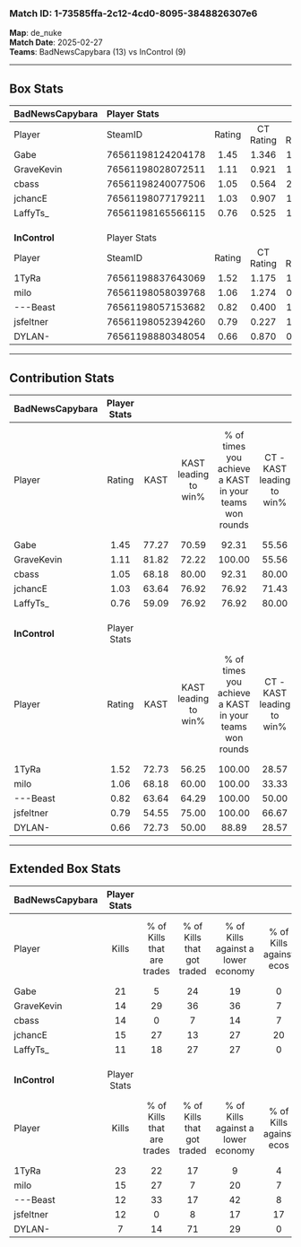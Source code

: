 ### Match ID: 1-73585ffa-2c12-4cd0-8095-3848826307e6  
**Map**: de_nuke  
**Match Date**: 2025-02-27  
**Teams**: BadNewsCapybara (13) vs InControl (9)  

---  

## Box Stats  

| **BadNewsCapybara** | Player Stats      |        |           |          |       |       |       |         |        |      |     |
| :- | :- | :-: | :-: | :-: | :-: | :-: | :-: | :-: | :-: | :-: | :-: |
| Player              | SteamID           | Rating | CT Rating | T Rating | KAST  |  ADR  | Kills | Assists | Deaths | K/D  | HS% |
| Gabe                | 76561198124204178 |  1.45  |   1.346   |  1.687   | 77.27 | 89.8  |  21   |    1    |   12   | 1.75 | 61  |
| GraveKevin          | 76561198028072511 |  1.11  |   0.921   |  1.443   | 81.82 | 63.0  |  14   |    3    |   13   | 1.08 | 57  |
| cbass               | 76561198240077506 |  1.05  |   0.564   |  2.049   | 68.18 | 97.1  |  14   |    9    |   17   | 0.82 | 35  |
| jchancE             | 76561198077179211 |  1.03  |   0.907   |  1.108   | 63.64 | 60.3  |  15   |    3    |   12   | 1.25 | 33  |
| LaffyTs_            | 76561198165566115 |  0.76  |   0.525   |  1.259   | 59.09 | 64.0  |  11   |    4    |   16   | 0.69 | 27  |
|                     |                   |        |           |          |       |       |       |         |        |      |     |
|                     |                   |        |           |          |       |       |       |         |        |      |     |
|                     |                   |        |           |          |       |       |       |         |        |      |     |
| **InControl**       | Player Stats      |        |           |          |       |       |       |         |        |      |     |
| Player              | SteamID           | Rating | CT Rating | T Rating | KAST  |  ADR  | Kills | Assists | Deaths | K/D  | HS% |
| 1TyRa               | 76561198837643069 |  1.52  |   1.175   |  1.855   | 72.73 | 107.0 |  23   |    5    |   14   | 1.64 | 60  |
| milo                | 76561198058039768 |  1.06  |   1.274   |  0.977   | 68.18 | 65.4  |  15   |    4    |   13   | 1.15 | 13  |
| ---Beast            | 76561198057153682 |  0.82  |   0.400   |  1.343   | 63.64 | 63.9  |  12   |    6    |   17   | 0.71 | 33  |
| jsfeltner           | 76561198052394260 |  0.79  |   0.227   |  1.350   | 54.55 | 66.9  |  12   |    2    |   15   | 0.80 | 41  |
| DYLAN-              | 76561198880348054 |  0.66  |   0.870   |  0.751   | 72.73 | 54.9  |   7   |    6    |   17   | 0.41 | 57  |
---  

## Contribution Stats  

| **BadNewsCapybara** | Player Stats |       |                      |                                                        |                           |                                                             |                          |                                                            |
| :- | :-: | :-: | :-: | :-: | :-: | :-: | :-: | :-: |
| Player              |    Rating    | KAST  | KAST leading to win% | % of times you achieve a KAST in your teams won rounds | CT - KAST leading to win% | CT - % of times you achieve a KAST in your teams won rounds | T - KAST leading to win% | T - % of times you achieve a KAST in your teams won rounds |
| Gabe                |     1.45     | 77.27 |        70.59         |                         92.31                          |           55.56           |                           100.00                            |          87.50           |                           87.50                            |
| GraveKevin          |     1.11     | 81.82 |        72.22         |                         100.00                         |           55.56           |                           100.00                            |          88.89           |                           100.00                           |
| cbass               |     1.05     | 68.18 |        80.00         |                         92.31                          |           80.00           |                            80.00                            |          80.00           |                           100.00                           |
| jchancE             |     1.03     | 63.64 |        76.92         |                         76.92                          |           71.43           |                           100.00                            |          83.33           |                           62.50                            |
| LaffyTs_            |     0.76     | 59.09 |        76.92         |                         76.92                          |           80.00           |                            80.00                            |          75.00           |                           75.00                            |
|                     |              |       |                      |                                                        |                           |                                                             |                          |                                                            |
|                     |              |       |                      |                                                        |                           |                                                             |                          |                                                            |
|                     |              |       |                      |                                                        |                           |                                                             |                          |                                                            |
| **InControl**       | Player Stats |       |                      |                                                        |                           |                                                             |                          |                                                            |
| Player              |    Rating    | KAST  | KAST leading to win% | % of times you achieve a KAST in your teams won rounds | CT - KAST leading to win% | CT - % of times you achieve a KAST in your teams won rounds | T - KAST leading to win% | T - % of times you achieve a KAST in your teams won rounds |
| 1TyRa               |     1.52     | 72.73 |        56.25         |                         100.00                         |           28.57           |                           100.00                            |          77.78           |                           100.00                           |
| milo                |     1.06     | 68.18 |        60.00         |                         100.00                         |           33.33           |                           100.00                            |          77.78           |                           100.00                           |
| ---Beast            |     0.82     | 63.64 |        64.29         |                         100.00                         |           50.00           |                           100.00                            |          70.00           |                           100.00                           |
| jsfeltner           |     0.79     | 54.55 |        75.00         |                         100.00                         |           66.67           |                           100.00                            |          77.78           |                           100.00                           |
| DYLAN-              |     0.66     | 72.73 |        50.00         |                         88.89                          |           28.57           |                           100.00                            |          66.67           |                           85.71                            |
---  

## Extended Box Stats  

| **BadNewsCapybara** | Player Stats |                            |                            |                                    |                         |                              |                                 |        |                             |                                     |                          |                               |                            |
| :- | :-: | :-: | :-: | :-: | :-: | :-: | :-: | :-: | :-: | :-: | :-: | :-: | :-: |
| Player              |    Kills     | % of Kills that are trades | % of Kills that got traded | % of Kills against a lower economy | % of Kills against ecos | % of Kills that are flawless | % of Kills that are close duels | Deaths | % of Deaths that get traded | % of Deaths against a lower economy | % of Deaths against ecos | % of Deaths that are flawless | % of Deaths that are close |
| Gabe                |      21      |             5              |             24             |                 19                 |            0            |              67              |               14                |   12   |             17              |                  8                  |            0             |              67               |             0              |
| GraveKevin          |      14      |             29             |             36             |                 36                 |            7            |              71              |                0                |   13   |             15              |                  8                  |            0             |              69               |             8              |
| cbass               |      14      |             0              |             7              |                 14                 |            7            |              79              |                7                |   17   |             24              |                  6                  |            0             |              41               |             12             |
| jchancE             |      15      |             27             |             13             |                 27                 |           20            |              80              |                7                |   12   |              8              |                 17                  |            0             |              92               |             0              |
| LaffyTs_            |      11      |             18             |             27             |                 27                 |            0            |              27              |                9                |   16   |             25              |                  6                  |            0             |              81               |             6              |
|                     |              |                            |                            |                                    |                         |                              |                                 |        |                             |                                     |                          |                               |                            |
|                     |              |                            |                            |                                    |                         |                              |                                 |        |                             |                                     |                          |                               |                            |
|                     |              |                            |                            |                                    |                         |                              |                                 |        |                             |                                     |                          |                               |                            |
| **InControl**       | Player Stats |                            |                            |                                    |                         |                              |                                 |        |                             |                                     |                          |                               |                            |
| Player              |    Kills     | % of Kills that are trades | % of Kills that got traded | % of Kills against a lower economy | % of Kills against ecos | % of Kills that are flawless | % of Kills that are close duels | Deaths | % of Deaths that get traded | % of Deaths against a lower economy | % of Deaths against ecos | % of Deaths that are flawless | % of Deaths that are close |
| 1TyRa               |      23      |             22             |             17             |                 9                  |            4            |              57              |                4                |   14   |             14              |                  7                  |            0             |              71               |             7              |
| milo                |      15      |             27             |             7              |                 20                 |            7            |              73              |                0                |   13   |             15              |                  8                  |            0             |              77               |             15             |
| ---Beast            |      12      |             33             |             17             |                 42                 |            8            |              67              |                8                |   17   |             24              |                  6                  |            0             |              65               |             0              |
| jsfeltner           |      12      |             0              |             8              |                 17                 |           17            |              75              |                0                |   15   |             13              |                  7                  |            0             |              67               |             0              |
| DYLAN-              |      7       |             14             |             71             |                 29                 |            0            |              71              |               29                |   17   |             35              |                  6                  |            0             |              53               |             18             |
